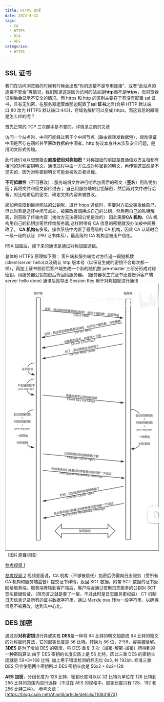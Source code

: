 ```yaml
---
title: HTTPS 原理
date: 2023-4-22
tags:
  - CA
  - HTTPS
  - RSA
  - AES
categories:
  - HTTPS
---
```


## SSL 证书

我们在访问浏览器的时候有时候会出现“你的连接不是专用连接”、或者“此站点的连接不安全”等情况，我们知道这是因为访问的站点是**http**而不是**https**，而浏览器识别后会显示不安全的情况。而 https 和 http 的区别主要在于有没有配置 ssl 证书，且有无加密，在服务器运营商那边配置了**ssl 证书**之后(会把 HTTP 默认端口:80 改为 HTTPS 默认端口:443)，将域名解析可以变成 https。而这背后的原理是怎么样的呢？

首先正常的 TCP 三次握手是不变的。详情见之前的文章

访问一个站点时，中间可能经过若干个中间节点（路由器转发数据包），很难保证中间是否存在窃听甚至篡改数据的中间者。http 协议本身并未涉及安全问题，是用明文形式传输。

此时我们可以想想能否**直接使用对称加密**？对称加密的前提是要通信双方互相都有相同的对称密钥明文，通讯过程中由一方生成对称密钥的明文，再传输这显然是不现实的，因为对称密钥明文可能会被攻击者拦截。

**不可抵赖性**（不可篡改）：服务端将文件进行哈希加密后的密文（**签名**）用私钥加密；再将文件和密文都传过去； 自己用服务端的公钥解密，然后再对文件进行哈希，对比哈希后的密文，确定文件内容未被篡改。

那如何获取到目标网站的公钥呢，进行 https 通信时，需要对方把公钥发给自己，但此时若是途径中间节点处，被篡改者调换成自己的公钥，然后用自己的私钥解密，则窃取了传输内容（接收方无法得知公钥是谁的）
因此需要**CA 机构**，CA 机构用自己的私钥加密后传给服务器,这样附带有 CA 信息的密钥就没办法被中间篡改了。
**CA 机构**有多级，操作系统中内置了最高级的 CA 机构，因此 CA 认证时会一级一级的认证（PKI 证书体系），最高级的 CA 机构会被用户信任。

RSA 加密后，接下来的通讯是通过对称加密通信。

总体的 HTTPS 原理如下图：
客户端和服务端给对方传送一段随机数(client/server hello)以及确认 http 版本号（以保证生成的密钥不会每次都一样），再加上证书校验后客户端生成一个新的随机数 pre-master 三部分形成对称密钥，用服务器公钥加密后传回给服务器。 (服务器发生完证书还要告诉客户端 server hello done)
通讯后推导出 Session Key 用于对称加密进行通讯
![2023-04-22-15-26-24.png](./assets/2023-04-22-15-26-24.png)（图片源自网络）

[参考视频 1](https://www.bilibili.com/video/BV11R4y1Y75L)

[参考视频 2](https://www.bilibili.com/video/BV1uY4y1D7Ng)
视频里面说，CA 机构（不够被信任）加密后仍需向日志服务（受所有 CA 机构和服务端监督）提交证书详情，返回 SCT 数据，附带 SCT 数据的证书返回给服务端。服务端传输到客户端后，客户端会通过使用日志服务的公钥对 SCT 签名数据验证。（简而言之就是套了一层，不过此时是日志服务更权威）
CT 机制日志信息记录所有的证书数据字符串，通过 Merkle tree 转为一段字符串，以确保信息不被篡改，达到去中心化。

## DES 加密

通过对**对称密钥**进行异或实现
**DES**是一种将 64 比特的明文加密成 64 比特的密文的对称密码算法，它的密钥长度是 56 比特。转换为 56 位，2^56，容易被破解。
**3DES**
是为了增加 DES 的强度，将 DES 重复 3 次（加密-解密-加密）所得到的一种密码算法
由于 DES 密钥的长度实质上是 56 比特，因此三重 DES 的密钥长度就是 56×3=168 比特, 加上用于错误检测的标志位 8x3, 共 192bit. 标准三重 DES 只会使用两个密钥所以 DES 密钥长度是 56x2 + 8x2=128

**AES 加密**，分组长度为 128 比特，密钥长度可以以 32 比特为单位在 128 比特到 256 比特的范围内进行选择（不过在 AES 的规格中，密钥长度只有 128、192 和 256 比特三种）。
参考文章：[https://blog.csdn.net/AtlanSI/article/details/110631873]
